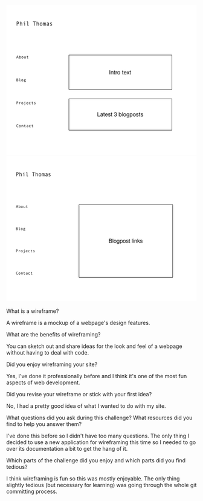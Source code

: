![homepage wireframe](imgs/wireframe-index.png)
![blog wireframe](imgs/wireframe-blog-index.png)

What is a wireframe?

A wireframe is a mockup of a webpage's design features.

What are the benefits of wireframing?

You can sketch out and share ideas for the look and feel of a webpage without having to deal with code.

Did you enjoy wireframing your site?

Yes, I've done it professionally before and I think it's one of the most fun aspects of web development.

Did you revise your wireframe or stick with your first idea?

No, I had a pretty good idea of what I wanted to do with my site.

What questions did you ask during this challenge? What resources did you find to help you answer them?

I've done this before so I didn't have too many questions. The only thing I decided to use a new application for wireframing this time so I needed to go over its documentation a bit to get the hang of it.

Which parts of the challenge did you enjoy and which parts did you find tedious?

I think wireframing is fun so this was mostly enjoyable. The only thing slightly tedious (but necessary for learning) was going through the whole git committing process.